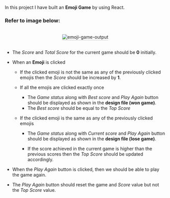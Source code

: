 In this project I have built an **Emoji Game** by using React.

### Refer to image below:

<br/>
<div style="text-align: center;">
    <img src="https://assets.ccbp.in/frontend/content/react-js/emoji-game-output-v2.gif" alt="emoji-game-output" style="max-width:70%;box-shadow:0 2.8px 2.2px rgba(0, 0, 0, 0.12)">
</div>
<br/>

- The _Score_ and _Total Score_ for the current game should be **0** initially.
- When an **Emoji** is clicked

  - If the clicked emoji is not the same as any of the previously clicked emojis
    then the _Score_ should be increased by **1**.
  - If all the emojis are clicked exactly once

    - The _Game status_ along with _Best score_ and _Play Again_ button should
      be displayed as shown in the **design file (won game)**.
    - The _Best score_ should be equal to the _Top Score_

  - If the clicked emoji is the same as any of the previously clicked emojis

    - The _Game status_ along with _Current score_ and _Play Again_ button
      should be displayed as shown in the **design file (lose game)**.

    - If the score achieved in the current game is higher than the previous
      scores then the _Top Score_ should be updated accordingly.

- When the _Play Again_ button is clicked, then we should be able to play the
  game again.

- The _Play Again_ button should reset the game and _Score_ value but not the
  _Top Score_ value.
